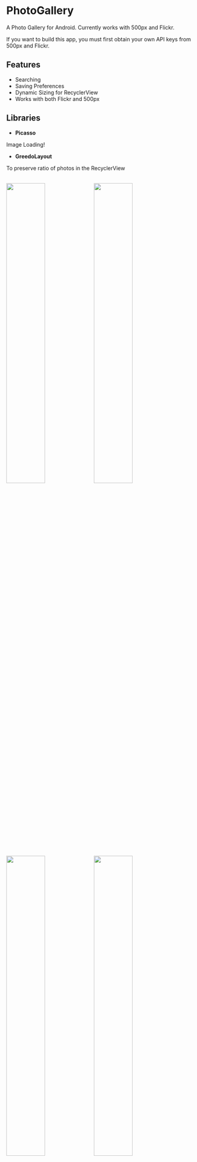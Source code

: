 # PhotoGallery
A Photo Gallery for Android. Currently works with 500px and Flickr.

If you want to build this app, you must first obtain your own API keys from 500px and Flickr.

## Features
+ Searching
+ Saving Preferences
+ Dynamic Sizing for RecyclerView
+ Works with both Flickr and 500px

## Libraries
- **Picasso**

Image Loading!

- **GreedoLayout**

To preserve ratio of photos in the RecyclerView
<br />
<br />

<img src="https://raw.githubusercontent.com/Li-Eric/resources/master/Screenshot_2017-05-21-02-16-14.jpg?token=AONm9bdBsbcfMNSe6U-XS3fYW8x9wRZ7ks5ZKm-awA%3D%3D" width="45%"> </img> <img src="https://raw.githubusercontent.com/Li-Eric/resources/master/Screenshot_2017-05-21-02-16-03.jpg?token=AONm9SatAUlyToX7kb3Ut-dj89E_u61pks5ZKm-dwA%3D%3D" width="45%"> </img>

<img src="https://raw.githubusercontent.com/Li-Eric/resources/master/Screenshot_2017-05-21-21-39-12.jpg?token=AONm9d_G-b35X8RGrE3cM_VRD6Q8FNCkks5ZK4LjwA%3D%3D" width="45%"> </img> <img src="https://raw.githubusercontent.com/Li-Eric/resources/master/Screenshot_2017-05-21-21-35-31.jpg?token=AONm9Xqtw08LTXAQM9-yyfByGw702lsYks5ZK4LhwA%3D%3D" width="45%"> </img>
